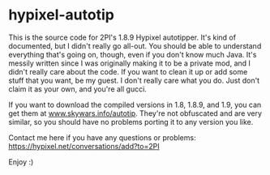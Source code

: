 # hypixel-autotip
This is the source code for 2PI's 1.8.9 Hypixel autotipper. It's kind of documented, but I didn't really go all-out. You should be able to understand everything that's going on, though, even if you don't know much Java. It's messily written since I was originally making it to be a private mod, and I didn't really care about the code. If you want to clean it up or add some stuff that you want, be my guest. I don't really care what you do. Just don't claim it as your own, and you're all gucci.

If you want to download the compiled versions in 1.8, 1.8.9, and 1.9, you can get them at www.skywars.info/autotip. They're not obfuscated and are very similar, so you should have no problems porting it to any version you like.

Contact me here if you have any questions or problems: https://hypixel.net/conversations/add?to=2PI

Enjoy :)
